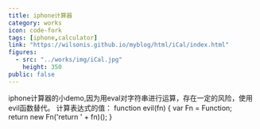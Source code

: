 ```yaml
---
title: iphone计算器
category: works
icon: code-fork
tags: [iphone,calculator]
link: "https://wilsonis.github.io/myblog/html/iCal/index.html"
figures:
  - src: "../works/img/iCal.jpg"
    height: 350
public: false
---
```


iphone计算器的小demo,因为用eval对字符串进行运算，存在一定的风险，使用evil函数替代。
计算表达式的值：
function evil(fn) {
	var Fn = Function;  
	return new Fn('return ' + fn)();
}
